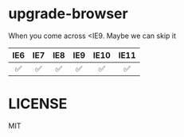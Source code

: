 # upgrade-browser

When you come across <IE9. Maybe we can skip it

|IE6|IE7|IE8|IE9|IE10|IE11|
|:--:|:--:|:--:|:--:|:--:|:--:|
|✅|✅|✅|✅|✅|✅|

# LICENSE

MIT
